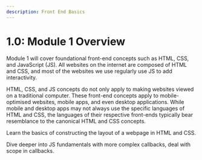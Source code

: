 ```yaml
---
description: Front End Basics
---
```


# 1.0: Module 1 Overview

Module 1 will cover foundational front-end concepts such as HTML, CSS, and JavaScript \(JS\). All websites on the internet are composed of HTML and CSS, and most of the websites we use regularly use JS to add interactivity.

HTML, CSS, and JS concepts do not only apply to making websites viewed on a traditional computer. These front-end concepts apply to mobile-optimised websites, mobile apps, and even desktop applications. While mobile and desktop apps may not always use the specific languages of HTML and CSS, the languages of their respective front-ends typically bear resemblance to the canonical HTML and CSS concepts.

Learn the basics of constructing the layout of a webpage in HTML and CSS.

Dive deeper into JS fundamentals with more complex callbacks, deal with scope in callbacks.



